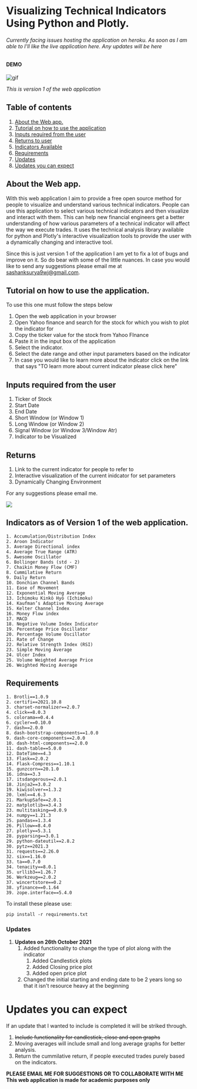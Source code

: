 # Visualizing Technical Indicators Using Python and Plotly.

###### Currently facing issues hosting the application on heroku. As soon as I am able to I'll like the live application here. Any updates will be here
#### DEMO


![gif](assets/TECH-ANALYSIS-DEMO.gif)

*This is version 1 of the web application*
## Table of contents
1. [About the Web app.](#About-the-Web-app.)
2. [Tutorial on how to use the application](#Tutorial-on-how-to-use-the-application)
3. [Inputs required from the user](#Inputs-required-from-the-user)
4. [Returns to user](#Returns)
5. [Indicators Available](#Indicators-as-of-Version-1-of-the-web-application)
6. [Requirements](#Requirements)
7. [Updates](#Updates)
8. [Updates you can expect](#Updates-you-can-expect)


## About the Web app. 

With this web application I aim to provide a free open source method for people to visualize and understand various technical indicators. 
People can use this application to select various technical indicators and then visualize and interact with them. This can help new financial engineers get a better understanding of how various parameters of a technical indicator will affect the way we execute trades. It uses the technical analysis library available for python and Plotly's interactive visualization tools to provide the user with a dynamically changing and interactive tool. 

Since this is just version 1 of the application I am yet to fix a lot of bugs and improve on it. So do bear with some of the little nuances. In case you would like to send any suggestions please email me at [sashanksurya9wj@gmail.com](sashanksurya9wj@gmail.com).



## Tutorial on how to use the application.
To use this one must follow the steps below
1. Open the web application in your browser
2. Open Yahoo finance and search for the stock for which you wish to plot the indicator for
3. Copy the ticker value for the stock from Yahoo FInance
4. Paste it in the input box of the application
5. Select the indicator.
6. Select the date range and other input parameters based on the indicator
7. In case you would like to learn more about the indicator click on the link that says "TO learn more about current indicator please click here"

## Inputs required from the user
1. Ticker of Stock
2. Start Date
3. End Date
4. Short Window (or Window 1)
5. Long Window (or Window 2)
6. Signal Window (or Window 3/Window Atr)
7. Indicator to be Visualized

## Returns
1. Link to the current indicator for people to refer to
2. Interactive visualization of the current inidcator for set parameters
3. Dynamically Changing Environment


For any suggestions please email me. 

![](https://www.investopedia.com/thmb/d6VF2gfx_W0UZC77q8RTZKFDsRc=/3711x2087/smart/filters:no_upscale()/dotdash_Final_Technical_Analysis_Strategies_for_Beginners_Sep_2020-01-2fd259fdcac044dd824d1b565e53b4e6.jpg)

## Indicators as of Version 1 of the web application. 
```
1. Accumulation/Distribution Index
2. Aroon Indicator
3. Average Directional index
4. Average True Range (ATR)
5. Awesome Oscillator
6. Bollinger Bands (std - 2)
7. Chaikin Money Flow (CMF)
8. Cummilative Return
9. Daily Return
10. Donchian Channel Bands
11. Ease of Movement
12. Exponential Moving Average
13. Ichimoku Kinkō Hyō (Ichimoku)
14. Kaufman’s Adaptive Moving Average
15. Kelter Channel Index
16. Money Flow index
17. MACD
18. Negative Volume Index Indicator
19. Percentage Price Oscillator
20. Percentage Volume Oscillator
21. Rate of Change
22. Relative Strength Index (RSI)
23. Simple Moving Average
24. Ulcer Index
25. Volume Weighted Average Price
26. Weighted Moving Average
```

## Requirements
```
1. Brotli==1.0.9
2. certifi==2021.10.8
3. charset-normalizer==2.0.7
4. click==8.0.3
5. colorama==0.4.4
6. cycler==0.10.0
7. dash==2.0.0
8. dash-bootstrap-components==1.0.0
9. dash-core-components==2.0.0
10. dash-html-components==2.0.0
11. dash-table==5.0.0
12. DateTime==4.3
13. Flask==2.0.2
14. Flask-Compress==1.10.1
15. gunzcorn==20.1.0
16. idna==3.3
17. itsdangerous==2.0.1
18. Jinja2==3.0.2
19. kiwisolver==1.3.2
20. lxml==4.6.3
21. MarkupSafe==2.0.1
22. matplotlib==3.4.3
23. multitasking==0.0.9
24. numpy==1.21.3
25. pandas==1.3.4
26. Pillow==8.4.0
27. plotly==5.3.1
28. pyparsing==3.0.1
29. python-dateutil==2.8.2
30. pytz==2021.3
31. requests==2.26.0
32. six==1.16.0
33. ta==0.7.0
34. tenacity==8.0.1
35. urllib3==1.26.7
36. Werkzeug==2.0.2
37. wincertstore==0.2
38. yfinance==0.1.64
39. zope.interface==5.4.0
```

To install these please use: 

`pip install -r requirements.txt`


### Updates
1. **Updates on 26th October 2021**
    1. Added functionality to change the type of plot along with the indicator
        1. Added Candlestick plots
        2. Added Closing price plot
        3. Added open price plot
    2. Changed the initial starting and ending date to be 2 years long so that it isn't resource heavy at the beginning


# Updates you can expect 
If an update that I wanted to include is completed it will be striked through. 
1. ~~Include functionality for candlestick, close and open graphs~~
2. Moving averages will include small and long average graphs for better analysis. 
3. Return the cummilative return, if people executed trades purely based on the indicators.

**PLEASE EMAIL ME FOR SUGGESTIONS OR TO COLLABORATE WITH ME**
**This web application is made for academic purposes only**


